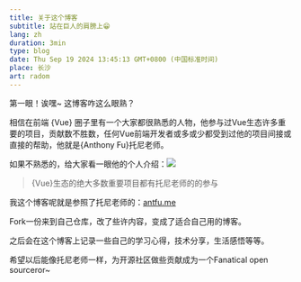 ```yaml
---
title: 关于这个博客
subtitle: 站在巨人的肩膀上😁
lang: zh
duration: 3min
type: blog
date: Thu Sep 19 2024 13:45:13 GMT+0800 (中国标准时间)
place: 长沙
art: radom
---
```


第一眼！诶嘿~ 这博客咋这么眼熟？

相信在前端 {Vue} 圈子里有一个大家都很熟悉的人物，他参与过Vue生态许多重要的项目，贡献数不胜数，任何Vue前端开发者或多或少都受到过他的项目间接或直接的帮助，他就是{Anthony Fu}托尼老师。

如果不熟悉的，给大家看一眼他的个人介绍：![](/images/antf_desc.png)

> {Vue}生态的绝大多数重要项目都有托尼老师的的参与

我这个博客呢就是参照了托尼老师的：[antfu.me](https://antfu.me)

Fork一份来到自己仓库，改了些许内容，变成了适合自己用的博客。

之后会在这个博客上记录一些自己的学习心得，技术分享，生活感悟等等。

希望以后能像托尼老师一样，为开源社区做些贡献成为一个Fanatical open sourceror~
